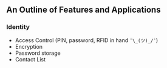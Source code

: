 ## An Outline of Features and Applications

### Identity

* Access Control (PIN, password, RFID in hand ```¯\_(ツ)_/¯```)
* Encryption
* Password storage
* Contact List
